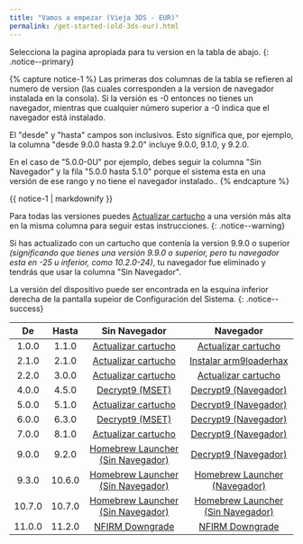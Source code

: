 ```yaml
---
title: "Vamos a empezar (Vieja 3DS - EUR)"
permalink: /get-started-(old-3ds-eur).html
---
```


Selecciona la pagina apropiada para tu version en la tabla de abajo.
{: .notice--primary}

{% capture notice-1 %}
Las primeras dos columnas de la tabla se refieren al numero de version (las cuales corresponden a la version de navegador instalada en la consola). Si la versión es -0 entonces no tienes un navegador, mientras que cualquier número superior a -0 indica que el navegador está instalado.

El "desde" y "hasta" campos son inclusivos. Esto significa que, por ejemplo, la columna "desde 9.0.0 hasta 9.2.0" incluye 9.0.0, 9.1.0, y 9.2.0.

En el caso de "5.0.0-0U" por ejemplo, debes seguir la columna "Sin Navegador" y la fila "5.0.0 hasta 5.1.0" porque el sistema esta en una versión de ese rango y no tiene el navegador instalado..
{% endcapture %}

<div class="notice--info">{{ notice-1 | markdownify }}</div>

Para todas las versiones puedes [Actualizar cartucho](cart-update) a una versión más alta en la misma columna para seguir estas instrucciones.
{: .notice--warning}

Si has actualizado con un cartucho que contenía la version 9.9.0 o superior *(significando que tienes una versión 9.9.0 o superior, pero tu navegador esta en -25 u inferior, como 10.2.0-24)*, tu navegador fue eliminado y tendrás que usar la columna "Sin Navegador".

La  versión del dispositivo puede ser encontrada en la esquina inferior derecha de la pantalla supeior de Configuración del Sistema.
{: .notice--success}

| De | Hasta | Sin Navegador | Navegador |
|:-:|:-:|:-:|:-:|
| 1.0.0 | 1.1.0 | [Actualizar cartucho](cart-update) | [Actualizar cartucho](cart-update) |
| 2.1.0 | 2.1.0 | [Actualizar cartucho](cart-update) | [Instalar arm9loaderhax](installing-arm9loaderhax)|
| 2.2.0 | 3.0.0 | [Actualizar cartucho](cart-update)  | [Actualizar cartucho](cart-update) |
| 4.0.0 | 4.5.0 | [Decrypt9 (MSET)](decrypt9-(mset)) | [Decrypt9 (Navegador)](decrypt9-(browser)) |
| 5.0.0 | 5.1.0 | [Actualizar cartucho](cart-update) | [Decrypt9 (Navegador)](decrypt9-(browser)) |
| 6.0.0 | 6.3.0 | [Decrypt9 (MSET)](decrypt9-(mset)) | [Decrypt9 (Navegador)](decrypt9-(browser)) |
| 7.0.0 | 8.1.0 | [Actualizar cartucho](cart-update) | [Decrypt9 (Navegador)](decrypt9-(browser)) |
| 9.0.0 | 9.2.0 | [Homebrew Launcher (Sin Navegador)](homebrew-launcher-(no-browser)) | [Decrypt9 (Navegador)](decrypt9-(browser)) |
| 9.3.0 | 10.6.0 | [Homebrew Launcher (Sin Navegador)](homebrew-launcher-(no-browser)) | [Homebrew Launcher (Navegador)](homebrew-launcher-(browser)) |
| 10.7.0 | 10.7.0 | [Homebrew Launcher (Sin Navegador)](homebrew-launcher-(no-browser))| [Homebrew Launcher (Sin Navegador)](homebrew-launcher-(no-browser))|
| 11.0.0 | 11.2.0 | [NFIRM Downgrade](nfirm-downgrade) | [NFIRM Downgrade](nfirm-downgrade) |
